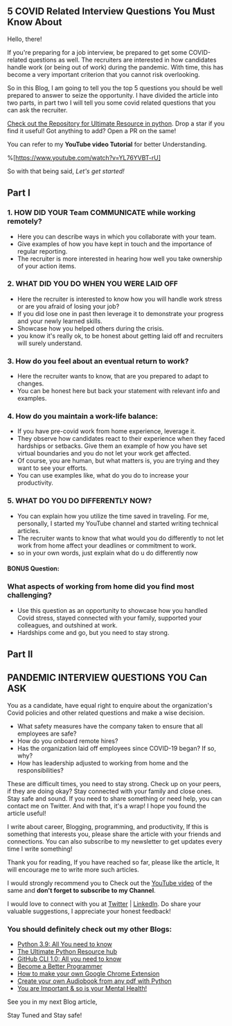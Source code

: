 ## 5 COVID Related Interview Questions You Must Know About

Hello, there!

If you're preparing for a job interview, be prepared to get some COVID-related questions as well. The recruiters are interested in how candidates handle work (or being out of work) during the pandemic. With time, this has become a very important criterion that you cannot risk overlooking. 

So in this Blog, I am going to tell you the top 5 questions you should be well prepared to answer to seize the opportunity. I have divided the article into two parts, in part two I will tell you some covid related questions that you can ask the recruiter.

[Check out the Repository for Ultimate Resource in python](https://github.com/ayushi7rawat/Ultimate-Python-Resource-Hub). Drop a star if you find it useful! Got anything to add? Open a PR on the same!

You can refer to my **YouTube video Tutorial** for better Understanding.

%[https://www.youtube.com/watch?v=YL76YVBT-rU]

So with that being said, *Let's get started!*

## Part I

### 1. HOW DID YOUR Team COMMUNICATE while working remotely?

- Here you can describe ways in which you collaborate with your team.
- Give examples of how you have kept in touch and the importance of regular reporting.
- The recruiter is more interested in hearing how well you take ownership of your action items.

### 2. WHAT DID YOU DO WHEN YOU WERE LAID OFF

- Here the recruiter is interested to know how you will handle work stress or are you afraid of losing your job?
- If you did lose one in past then leverage it to demonstrate your progress and your newly learned skills.
- Showcase how you helped others during the crisis.
- you know it's really ok, to be honest about getting laid off and recruiters will surely understand. 

### 3. How do you feel about an eventual return to work?

-   Here the recruiter wants to know, that are you prepared to adapt to changes. 
-   You can be honest here but back your statement with relevant info and examples.

### 4. How do you maintain a work-life balance:

- If you have pre-covid work from home experience, leverage it. 
- They observe how candidates react to their experience when they faced hardships or setbacks. Give them an example of how you have set virtual boundaries and you do not let your work get affected.
- Of course, you are human, but what matters is, you are trying and they want to see your efforts. 
- You can use examples like, what do you do to increase your productivity. 

### 5. WHAT DO YOU DO DIFFERENTLY NOW?

- You can explain how you utilize the time saved in traveling. For me, personally, I started my YouTube channel and started writing technical articles. 
- The recruiter wants to know that what would you do differently to not let work from home affect your deadlines or commitment to work. 
- so in your own words, just explain what do u do differently now

#### BONUS Question:

### What aspects of working from home did you find most challenging?

- Use this question as an opportunity to showcase how you handled Covid stress, stayed connected with your family, supported your colleagues, and outshined at work.
- Hardships come and go, but you need to stay strong.

## Part II

## PANDEMIC INTERVIEW QUESTIONS YOU Can ASK

You as a candidate, have equal right to enquire about the organization's Covid policies and other related questions and make a wise decision.

- What safety measures have the company taken to ensure that all employees are safe?
- How do you onboard remote hires?
- Has the organization laid off employees since COVID-19 began? If so, why?
- How has leadership adjusted to working from home and the responsibilities? 

These are difficult times, you need to stay strong. Check up on your peers, if they are doing okay? Stay connected with your family and close ones. Stay safe and sound. If you need to share something or need help, you can contact me on Twitter. And with that, it's a wrap! I hope you found the article useful!

I write about career, Blogging, programming, and productivity, If this is something that interests you, please share the article with your friends and connections. You can also subscribe to my newsletter to get updates every time I write something!

Thank you for reading, If you have reached so far, please like the article, It will encourage me to write more such articles.

I would strongly recommend you to Check out the [YouTube video](https://www.youtube.com/watch?v=YL76YVBT-rU) of the same and **don't forget to subscribe to my Channel**.


 I would love to connect with you at [Twitter](https://twitter.com/ayushi7rawat) | [LinkedIn](https://www.linkedin.com/in/ayushi7rawat/). Do share your valuable suggestions, I appreciate your honest feedback!

### You should definitely check out my other Blogs:

- [Python 3.9: All You need to know](https://ayushirawat.com/python-39-all-you-need-to-know)
- [The Ultimate Python Resource hub](https://ayushirawat.com/the-ultimate-python-resource-hub)
- [GitHub CLI 1.0: All you need to know](https://ayushirawat.com/github-cli-10-all-you-need-to-know)
- [Become a Better Programmer](https://ayushirawat.com/become-a-better-programmer)
- [How to make your own Google Chrome Extension](https://ayushirawat.com/how-to-make-your-own-google-chrome-extension-1)
- [Create your own Audiobook from any pdf with Python](https://ayushirawat.com/create-your-own-audiobook-from-any-pdf-with-python)
- [You are Important & so is your Mental Health!](https://ayushirawat.com/you-are-important-and-so-is-your-mental-health)

See you in my next Blog article,

Stay Tuned and Stay safe!